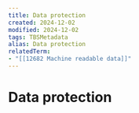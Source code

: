 ```yaml
---
title: Data protection
created: 2024-12-02
modified: 2024-12-02
tags: TBSMetadata
alias: Data protection
relatedTerm:
- "[[12682 Machine readable data]]"
---
```

# Data protection
